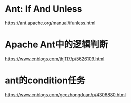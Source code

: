 # Ant: If And Unless
https://ant.apache.org/manual/ifunless.html

# Apache Ant中的逻辑判断
https://www.cnblogs.com/jhj117/p/5626109.html

# ant的condition任务
https://www.cnblogs.com/gcczhongduan/p/4306880.html
